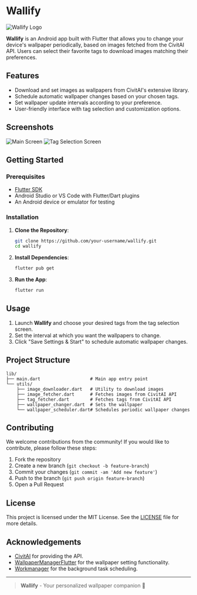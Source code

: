 # Wallify

![Wallify Logo](https://example.com/wallify-logo.png)

**Wallify** is an Android app built with Flutter that allows you to change your device's wallpaper periodically, based on images fetched from the CivitAI API. Users can select their favorite tags to download images matching their preferences.

## Features

- Download and set images as wallpapers from CivitAI's extensive library.
- Schedule automatic wallpaper changes based on your chosen tags.
- Set wallpaper update intervals according to your preference.
- User-friendly interface with tag selection and customization options.

## Screenshots

![Main Screen](https://example.com/screenshots/main-screen.png)
![Tag Selection Screen](https://example.com/screenshots/tag-selection.png)

## Getting Started

### Prerequisites

- [Flutter SDK](https://flutter.dev/docs/get-started/install)
- Android Studio or VS Code with Flutter/Dart plugins
- An Android device or emulator for testing

### Installation

1. **Clone the Repository**:

    ```bash
    git clone https://github.com/your-username/wallify.git
    cd wallify
    ```

2. **Install Dependencies**:

    ```bash
    flutter pub get
    ```

3. **Run the App**:

    ```bash
    flutter run
    ```

## Usage

1. Launch **Wallify** and choose your desired tags from the tag selection screen.
2. Set the interval at which you want the wallpapers to change.
3. Click "Save Settings & Start" to schedule automatic wallpaper changes.

## Project Structure

```
lib/
├── main.dart                   # Main app entry point
└── utils/
    ├── image_downloader.dart   # Utility to download images
    ├── image_fetcher.dart      # Fetches images from CivitAI API
    ├── tag_fetcher.dart        # Fetches tags from CivitAI API
    ├── wallpaper_changer.dart  # Sets the wallpaper
    └── wallpaper_scheduler.dart# Schedules periodic wallpaper changes
```

## Contributing

We welcome contributions from the community! If you would like to contribute, please follow these steps:

1. Fork the repository
2. Create a new branch (`git checkout -b feature-branch`)
3. Commit your changes (`git commit -am 'Add new feature'`)
4. Push to the branch (`git push origin feature-branch`)
5. Open a Pull Request

## License

This project is licensed under the MIT License. See the [LICENSE](LICENSE) file for more details.

## Acknowledgements

- [CivitAI](https://civitai.com/) for providing the API.
- [WallpaperManagerFlutter](https://pub.dev/packages/wallpaper_manager_flutter) for the wallpaper setting functionality.
- [Workmanager](https://pub.dev/packages/workmanager) for the background task scheduling.

---

> **Wallify** - Your personalized wallpaper companion 🌟
